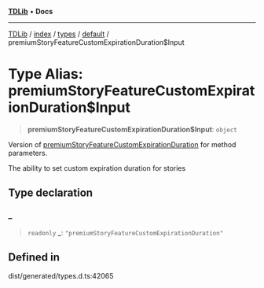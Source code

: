 [**TDLib**](../../../../../../README.md) • **Docs**

***

[TDLib](../../../../../../modules.md) / [index](../../../../../README.md) / [types](../../../README.md) / [default](../README.md) / premiumStoryFeatureCustomExpirationDuration$Input

# Type Alias: premiumStoryFeatureCustomExpirationDuration$Input

> **premiumStoryFeatureCustomExpirationDuration$Input**: `object`

Version of [premiumStoryFeatureCustomExpirationDuration](premiumStoryFeatureCustomExpirationDuration.md) for method parameters.

The ability to set custom expiration duration for stories

## Type declaration

### \_

> `readonly` **\_**: `"premiumStoryFeatureCustomExpirationDuration"`

## Defined in

dist/generated/types.d.ts:42065
